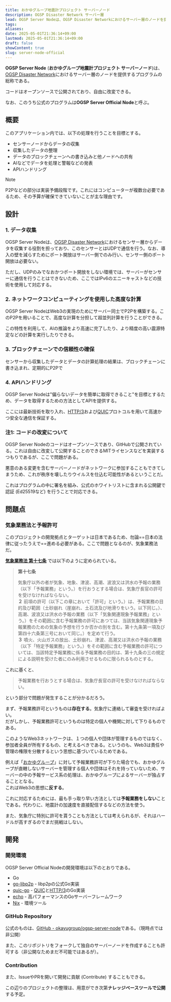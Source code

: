 ```yaml
---
title: おかゆグループ地震計プロジェクト サーバーノード
description: OGSP Disaster Network サーバー層
lead: OGSP Server Nodeは、OGSP Disaster Networkにおけるサーバー層のノードを提供するプログラムの総称である。
tags: 
aliases: 
date: 2025-05-01T21:36:14+09:00
lastmod: 2025-05-01T21:36:14+09:00
draft: false
showContent: true
slug: server-node-official
---
```

**OGSP Server Node** (**おかゆグループ地震計プロジェクト サーバーノード**)は、[OGSP Disaster Network](../network/OGSP%20Disaster%20Network.md)におけるサーバー層のノードを提供するプログラムの総称である。

コードはオープンソースで公開されており、自由に改変できる。

なお、このうち公式のプログラムは**OGSP Server Official Node**と呼ぶ。
## 概要
このアプリケーション内では、以下の処理を行うことを目標とする。
- センサーノードからデータの収集
- 収集したデータの整理
- データのブロックチェーンへの書き込みと他ノードへの共有
- AIなどでデータを処理と警報などの発表
- APIハンドリング

> [!NOTE]
> P2Pなどの部分は実装予備段階です。これにはコンピューターが複数台必要であるため、その予算が確保できていないことが主な理由です。
## 設計
### 1. データ収集
OGSP Server Nodeは、[OGSP Disaster Network](../network/OGSP%20Disaster%20Network.md)におけるセンサー層からデータを収集する役割を担っており、このセンサーとはUDPで通信を行う。なお、導入の壁を減らすためにポート開放はサーバー側でのみ行い、センサー側のポート開放は必要ない。  

ただし、UDPのみでなおかつポート開放をしない環境では、サーバーがセンサーに通信を行うことはできないため、ここではIPv6のエニーキャストなどの技術を使用して対応する。
### 2. ネットワークコンピューティングを使用した高度な計算
OGSP Server NodeはWeb3の実現のためにサーバー同士でP2Pを構築する。このP2Pを用いることで、高度な計算を分担して超並列計算を行うことができる。

この特性を利用して、AIの推論をより高速に完了したり、より精度の高い震源特定などの計算を実行したりできる。
### 3. ブロックチェーンでの信頼性の確保
センサーから収集したデータとデータの計算処理の結果は、ブロックチェーンに書き込まれ、定期的にP2Pで
### 4. APIハンドリング
OGSP Server Nodeは"偏らないデータを簡単に取得できること"を目標とするため、データを取得するための方法としてAPIを提供する。

ここには最新技術を取り入れ、[HTTP/3](../../../develop/Knowledge/internet/application/http/HTTP3.md)および[QUIC](../../../develop/Knowledge/internet/transport/quic/QUIC.md)プロトコルを用いて高速かつ安全な通信を保証する。
### 注1: コードの改変について
OGSP Server Nodeのコードはオープンソースであり、GitHubで公開されている。これは自由に改変して公開することのできるMITライセンスなどを実装するつもりであるが、ここで問題がある。

悪意のある変更を含むサーバーノードがネットワークに参加することもできてしまうため、これが秩序を壊したりウイルスを仕込む可能性があるということだ。

これはプログラムの中に署名を組み、公式のホワイトリストに含まれる公開鍵で認証 (Ed25519など) を行うことで対応できる。

## 問題点
### 気象業務法と予報許可
このプロジェクトの開発拠点とターゲットは日本であるため、勿論==日本の法律に従ったうえで==進める必要がある。ここで問題となるのが、気象業務法だ。

**[気象業務法 第十七条](https://laws.e-gov.go.jp/law/327AC0000000165/#Mp-Ch_3)** では以下のように定められている。

> **第十七条**
> 
> 気象庁以外の者が気象、地象、津波、高潮、波浪又は洪水の予報の業務（以下「予報業務」という。）を行おうとする場合は、気象庁長官の許可を受けなければならない。  
> **２** 前項の許可（以下この章において「許可」という。）は、予報業務の目的及び範囲（土砂崩れ（崖崩れ、土石流及び地滑りをいう。以下同じ。）、高潮、波浪又は洪水の予報の業務（以下「気象関連現象予報業務」という。）をその範囲に含む予報業務の許可にあつては、当該気象関連現象予報業務のための気象の予想を行うか否かの別を含む。第十九条第一項及び第四十六条第三号において同じ。）を定めて行う。  
> **３** 噴火、火山ガスの放出、土砂崩れ、津波、高潮又は洪水の予報の業務（以下「特定予報業務」という。）をその範囲に含む予報業務の許可については、当該特定予報業務に係る予報業務の目的は、第十九条の三の規定による説明を受けた者にのみ利用させるものに限られるものとする。

これに基くと、

> 予報業務を行おうとする場合は、気象庁長官の許可を受けなければならない。

という部分で問題が発生することが分かるだろう。

まず、予報業務許可というものは**存在する**。気象庁に連絡して審査を受ければよい。  
だがしかし、予報業務許可というものは特定の個人や機関に対して下りるものである。

このようなWeb3ネットワークは、１つの個人や団体が管理するものではなく、参加者全員が所有するもの、と考えるべきである。というのも、Web3は責任や管理の権限を分散するという思想に基づいているためである。

例えば「[おかゆグループ](../../おかゆグループ.md)」に対して予報業務許可が下りた場合でも、おかゆグループが直轄しないサーバーを管理する個人や団体はそれを持っていないため、サーバーの中の予報サービス系の処理は、おかゆグループによるサーバーが独占することとなる。  
これはWeb3の思想に**反する**。

これに対応するためには、最も手っ取り早い方法としては**予報業務をしない**ことである。代わりに、地震計の加速度を直接配信するなどの方法を使う。

また、気象庁に特別に許可を貰うことも方法としては考えられるが、それはハードルが高すぎるのでまだ挑戦はしない。

## 開発
### 開発環境
OGSP Server Official Nodeの開発環境は以下のとおりである。

- Go
- [go-libp2p](https://github.com/libp2p/go-libp2p) - libp2pの公式Go実装
- [quic-go](https://github.com/quic-go/quic-go/) - [QUIC](../../../develop/Knowledge/internet/transport/quic/QUIC.md)と[HTTP/3](../../../develop/Knowledge/internet/application/http/HTTP3.md)のGo実装
- [echo](https://github.com/labstack/echo) - 高パフォーマンスのGoサーバーフレームワーク
- [Nix](https://github.com/NixOS/nix) - 環境ツール

### GitHub Repository
公式のものは、[GitHub - okayugroup/ogsp-server-node](https://github.com/okayugroup/ogsp-server-node)である。（現時点では非公開）

また、このリポジトリをフォークして独自のサーバーノードを作成することも許可する（非公開なためまだ不可能ではあるが）。
### Contribution
また、IssueやPRを開いて開発に貢献 (Contribute) することもできる。

この辺りのプロジェクトの整理は、用意ができ次第**ナレッジベースツールで公開**する予定。
